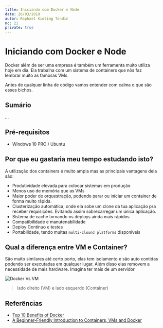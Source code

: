 ```yaml
---
title: Iniciando com Docker e Node
date: 26/03/2019
autor: Raphael Kieling Tondin
nc: 21
private: true
---
```


# Iniciando com Docker e Node

<description-post/>

Docker além de ser uma empresa é também um ferramenta muito utiliza hoje em dia. Ela trabalha com um sistema de containers que nôs faz lembrar muito as famosas VMs.

Antes de qualquer linha de código vamos entender com calma o que são esses bichos.

## Sumário

...

## Pré-requisitos
- Windows 10 PRO / Ubuntu

## Por que eu gastaria meu tempo estudando isto?
A utilização dos containers é muito ampla mas as principais vantagens dela são:
- Produtividade elevada para colocar sistemas em produção
- Menos uso de memória que as VMs
- Maior poder de orquestração, podendo parar ou iniciar um container de forma muito rápida.
- Clusterização automática, onde ela sobe um clone da tua aplicação pra receber requisições. Evitando assim sobrecarregar um única aplicação.
- Sistema de cache tornando os deploys ainda mais rápidos
- Compatibilidade e manutenabilidade
- Deploy Contínuo e testes
- Portabilidade, tendo muitas `multi-clound platforms` disponíveis

## Qual a diferença entre VM e Container?

São muito similares até certo porto, elas tem isolamento e são auto contidas podendo ser executadas em qualquer lugar. Além disso elas removem a necessidade de mais hardware. Imagina ter mais de um servidor

![Docker Vs VM](https://blog.apiki.com/wp-content/uploads/sites/2/2017/01/docker-vs-vm.png)

> lado direito (VM) e lado esquerdo (Container)

## Referências
- [Top 10 Benefits of Docker](https://dzone.com/articles/top-10-benefits-of-using-docker)
- [A Beginner-Friendly Introduction to Containers, VMs and Docker](https://medium.freecodecamp.org/a-beginner-friendly-introduction-to-containers-vms-and-docker-79a9e3e119b)